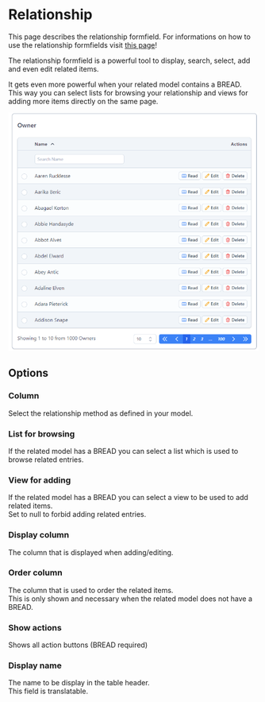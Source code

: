 # Relationship

This page describes the relationship formfield. For informations on how to use the relationship formfields visit [this page](../bread/relationships.md)!  

The relationship formfield is a powerful tool to display, search, select, add and even edit related items.  

It gets even more powerful when your related model contains a BREAD.  
This way you can select lists for browsing your relationship and views for adding more items directly on the same page.

![Relationship with a BREAD and a list to display items](../.gitbook/assets/formfields/relationship/relationship.png) 

## Options

### Column

Select the relationship method as defined in your model.

### List for browsing

If the related model has a BREAD you can select a list which is used to browse related entries.

### View for adding

If the related model has a BREAD you can select a view to be used to add related items.  
Set to null to forbid adding related entries.

### Display column

The column that is displayed when adding/editing.

### Order column

The column that is used to order the related items.  
This is only shown and necessary when the related model does not have a BREAD.

### Show actions

Shows all action buttons (BREAD required)

### Display name

The name to be display in the table header.  
This field is translatable.